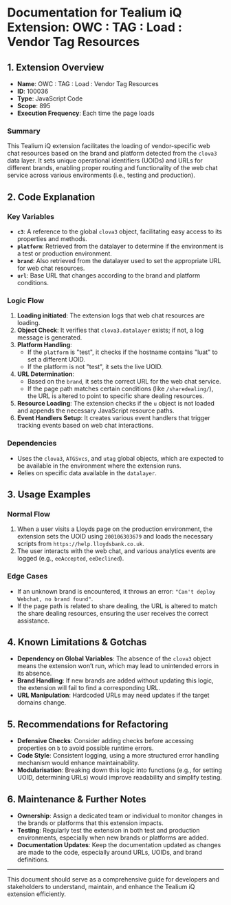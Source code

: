 # Documentation for Tealium iQ Extension: OWC : TAG : Load : Vendor Tag Resources

## 1. Extension Overview
- **Name**: OWC : TAG : Load : Vendor Tag Resources
- **ID**: 100036
- **Type**: JavaScript Code
- **Scope**: 895
- **Execution Frequency**: Each time the page loads

### Summary
This Tealium iQ extension facilitates the loading of vendor-specific web chat resources based on the brand and platform detected from the `clova3` data layer. It sets unique operational identifiers (UOIDs) and URLs for different brands, enabling proper routing and functionality of the web chat service across various environments (i.e., testing and production).

## 2. Code Explanation
### Key Variables
- **`c3`**: A reference to the global `clova3` object, facilitating easy access to its properties and methods.
- **`platform`**: Retrieved from the datalayer to determine if the environment is a test or production environment.
- **`brand`**: Also retrieved from the datalayer used to set the appropriate URL for web chat resources.
- **`url`**: Base URL that changes according to the brand and platform conditions.

### Logic Flow
1. **Loading initiated**: The extension logs that web chat resources are loading.
2. **Object Check**: It verifies that `clova3.datalayer` exists; if not, a log message is generated.
3. **Platform Handling**: 
   - If the `platform` is "test", it checks if the hostname contains "luat" to set a different UOID.
   - If the platform is not "test", it sets the live UOID.
4. **URL Determination**: 
   - Based on the `brand`, it sets the correct URL for the web chat service.
   - If the page path matches certain conditions (like `/sharedealing/`), the URL is altered to point to specific share dealing resources.
5. **Resource Loading**: The extension checks if the `u` object is not loaded and appends the necessary JavaScript resource paths.
6. **Event Handlers Setup**: It creates various event handlers that trigger tracking events based on web chat interactions.

### Dependencies
- Uses the `clova3`, `ATGSvcs`, and `utag` global objects, which are expected to be available in the environment where the extension runs.
- Relies on specific data available in the `datalayer`.

## 3. Usage Examples
### Normal Flow
1. When a user visits a Lloyds page on the production environment, the extension sets the UOID using `200106303679` and loads the necessary scripts from `https://help.lloydsbank.co.uk`.
2. The user interacts with the web chat, and various analytics events are logged (e.g., `eeAccepted`, `eeDeclined`).

### Edge Cases
- If an unknown brand is encountered, it throws an error: `"Can't deploy Webchat, no brand found"`.
- If the page path is related to share dealing, the URL is altered to match the share dealing resources, ensuring the user receives the correct assistance.

## 4. Known Limitations & Gotchas
- **Dependency on Global Variables**: The absence of the `clova3` object means the extension won’t run, which may lead to unintended errors in its absence.
- **Brand Handling**: If new brands are added without updating this logic, the extension will fail to find a corresponding URL.
- **URL Manipulation**: Hardcoded URLs may need updates if the target domains change.

## 5. Recommendations for Refactoring
- **Defensive Checks**: Consider adding checks before accessing properties on `b` to avoid possible runtime errors.
- **Code Style**: Consistent logging, using a more structured error handling mechanism would enhance maintainability.
- **Modularisation**: Breaking down this logic into functions (e.g., for setting UOID, determining URLs) would improve readability and simplify testing.

## 6. Maintenance & Further Notes
- **Ownership**: Assign a dedicated team or individual to monitor changes in the brands or platforms that this extension impacts.
- **Testing**: Regularly test the extension in both test and production environments, especially when new brands or platforms are added.
- **Documentation Updates**: Keep the documentation updated as changes are made to the code, especially around URLs, UOIDs, and brand definitions.

---

This document should serve as a comprehensive guide for developers and stakeholders to understand, maintain, and enhance the Tealium iQ extension efficiently.